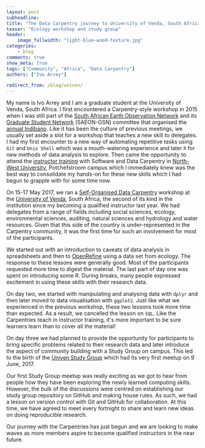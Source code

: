 ```yaml
---
layout: post
subheadline:
title: "The Data Carpentry journey to University of Venda, South Africa"
teaser: "Ecology workshop and study group"
header:
    image_fullwidth: "light-blue-wood-texture.jpg"
categories:
    - blog
comments: true
show_meta: true
tags: ["Community", "Africa", "Data Carpentry"]
authors: ["Ivo Arrey"]

redirect_from: /blog/univen/
---
```


My name is Ivo Arrey and I am a graduate student at the University of Venda, South Africa. I first encountered a Carpentry-style workshop in 2015 when I was still part of the [South African Earth Observation Network](http://www.saeon.ac.za/) and its [Graduate Student Network](http://gsn.dirisa.org/) (SAEON-GSN) committee that organised the [annual Indibano](http://www.saeon.ac.za/enewsletter/archives/2015/october2015/doc11). Like it has been the culture of previous meetings, we usually set aside a slot for a workshop that teaches a new skill to delegates. I had my first encounter to a new way of automating repetitive tasks using `Git` and `Unix Shell` which was a mouth-watering experience and later `R` for new methods of data analysis to explore. Then came the opportunity to attend the [instructor training](https://software-carpentry.org/blog/2016/04/south-africa-instructor-training.html) with Software and Data Carpentry in [North-West University](http://www.nwu.ac.za/), Potchefstroom campus which I immediately knew was the best way to consolidate my hands-on for these new skills which I had begun to grapple with for some time now.

On 15-17 May 2017, we ran a [Self-Organised Data Carpentry](https://arreyves.github.io/2017-05-15-UNIVENDA/) workshop at the
[University of Venda](http://www.univen.ac.za/), South Africa, the second of its kind in the institution since my becoming a qualified instructor last year. We had delegates from a range of fields including social sciences, ecology, environmental sciences, auditing, natural sciences and hydrology and water resources. Given that this side of the country is under-represented in the Carpentry community, it was the first time for such an involvement for most of the participants.

We started out with an introduction to caveats of data analysis in spreadsheets and then to [OpenRefine](http://openrefine.org) using a data set from ecology. The response to these lessons were generally good. Most of the participants requested more time to digest the material. The last part of day one was spent on introducing some R. During breaks, many people expressed excitement in using these skills with their research data.

On day two, we started with manipulating and analysing data with `dplyr` and then later moved to data visualisation with `ggplot2`. Just like what we experienced in the previous workshop, these two lessons took more time than expected. As a result, we cancelled the lesson on `SQL`. Like the Carpentries teach in instructor training, it's more important to be sure learners learn than to cover all the material!

On day three we had planned to provide the opportunity for participants to bring specific problems related to their research data and later introduce the aspect of community building with a Study Group on campus. This led to the birth of the [Univen Study Group](https://arreyves.github.io/UNIVEN-StudyGroup/) which had its very first meetup on 9 June, 2017.

Our first Study Group meetup was really exciting as we got to hear from people how they have been exploring the newly learned computing skills. However, the bulk of the discussions were centred on establishing our study group repository on GitHub and making house rules. As such, we had a lesson on version control with Git and GitHub for collaboration. At this time, we have agreed to meet every fortnight to share and learn new ideas on doing reproducible research.

Our journey with the Carpentries has just begun and we are looking to make waves as more members aspire to become qualified instructors in the near future.
